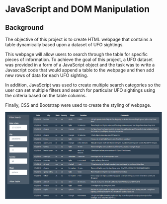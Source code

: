 # JavaScript and DOM Manipulation

## Background

The objective of this project is to create HTML webpage that contains a table dynamically based upon a dataset of UFO sightings.

This webpage will allow users to search through the table for specific pieces of information. To achieve the goal of this project, a UFO dataset was provided in a form of a JavaScript object and the task was to write a Javascript code that would append a table to the webpage and then add new rows of data for each UFO sighting.

In addition, JavaScript was used to create multiple search categories so the user can set multiple filters and search for particular UFO sightings using the criteria based on the table columns.

Finally, CSS and Bootstrap were used to create the styling of webpage.


![webpage](Images/page.png)